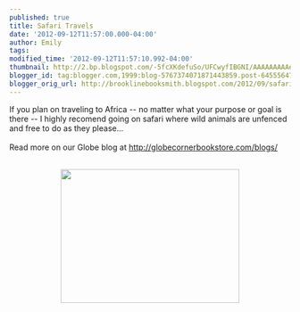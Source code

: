 ```yaml
---
published: true
title: Safari Travels
date: '2012-09-12T11:57:00.000-04:00'
author: Emily
tags: 
modified_time: '2012-09-12T11:57:10.992-04:00'
thumbnail: http://2.bp.blogspot.com/-5fcXKdefuSo/UFCwyfIBGNI/AAAAAAAAAeo/Q8rShveKuHk/s72-c/cheetah.jpg
blogger_id: tag:blogger.com,1999:blog-5767374071871443859.post-6455564742924475235
blogger_orig_url: http://brooklinebooksmith.blogspot.com/2012/09/safari-travels.html
---
```


If you plan on traveling to Africa -- no matter what your purpose or goal is there -- I highly recomend going on safari where&nbsp;wild animals are&nbsp;unfenced and free to do as they please...<br /><br />Read more on our Globe blog at <a href="http://globecornerbookstore.com/blogs/">http://globecornerbookstore.com/blogs/</a><br /><br /><div class="separator" style="clear: both; text-align: center;"><a href="http://2.bp.blogspot.com/-5fcXKdefuSo/UFCwyfIBGNI/AAAAAAAAAeo/Q8rShveKuHk/s1600/cheetah.jpg" imageanchor="1" style="margin-left: 1em; margin-right: 1em;"><img border="0" hea="true" height="240" src="http://2.bp.blogspot.com/-5fcXKdefuSo/UFCwyfIBGNI/AAAAAAAAAeo/Q8rShveKuHk/s320/cheetah.jpg" width="320" /></a></div>